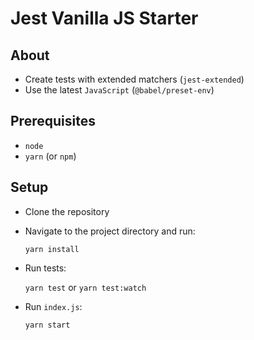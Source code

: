 # Jest Vanilla JS Starter

## About

- Create tests with extended matchers (`jest-extended`)
- Use the latest `JavaScript` (`@babel/preset-env`)

## Prerequisites

- `node`
- `yarn` (or `npm`)

## Setup

- Clone the repository
- Navigate to the project directory and run:

  `yarn install`

- Run tests:

  `yarn test` or `yarn test:watch`

- Run `index.js`:

  `yarn start`

